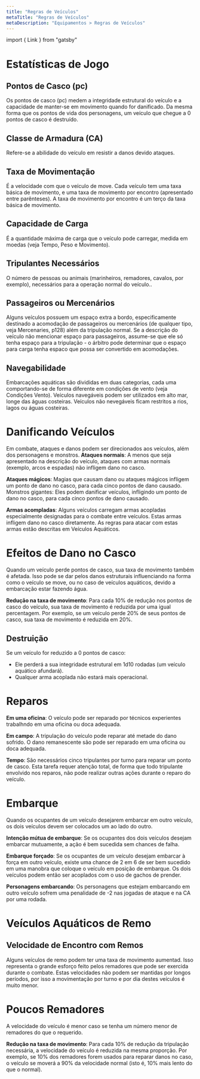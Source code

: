 ```yaml
---
title: "Regras de Veículos"
metaTitle: "Regras de Veículos"
metaDescription: "Equipamentos > Regras de Veículos"
---
```


import { Link } from "gatsby" 

# Estatísticas de Jogo

## Pontos de Casco (pc)
Os pontos de casco (pc) medem a integridade estrutural do veículo e a capacidade de manter-se em movimento quando for danificado. Da mesma forma que os pontos de vida dos personagens, um veículo que chegue a 0 pontos de casco é destruído.

## Classe de Armadura (CA)
Refere-se a abilidade do veículo em resistir a danos devido ataques.

## Taxa de Movimentação
É a velocidade com que o veículo de move. Cada veículo tem uma taxa básica de movimento, e uma taxa de movimento por encontro (apresentado entre parênteses). A taxa de movimento por encontro é um terço da taxa básica de movimento.

## Capacidade de Carga
É a quantidade máxima de carga que o veículo pode carregar, medida em moedas (veja <Link to="/jogando-jogo/02-tempo-peso-movimento">Tempo, Peso e Movimento</Link>).

## Tripulantes Necessários
O número de pessoas ou animais (marinheiros, remadores, cavalos, por exemplo), necessários para a operação normal do veículo..

## Passageiros ou Mercenários
Alguns veículos possuem um espaço extra a bordo, especificamente destinado a acomodação de passageiros ou mercenários (de qualquer tipo, veja Mercenaries, p128) além da tripulação normal. Se a descrição do veículo não mencionar espaço para passageiros, assume-se que ele só tenha espaço para a tripulação - o árbitro pode determinar que o espaço para carga tenha espaco que possa ser convertido em acomodações. 

## Navegabilidade
Embarcações aquáticas são divididas em duas categorias, cada uma comportando-se de forma diferente em condições de vento (veja <Link to="/jogando-jogo/07-aventuras-embarcacoes">Condições Vento</Link>). Veículos navegáveis podem ser utilizados em alto mar, longe das águas costeiras. Veículos não nevegáveis ficam restritos a rios, lagos ou águas costeiras. 

# Danificando Veículos
Em combate, ataques e danos podem ser direcionados aos veículos, além dos personagens e monstros.
**Ataques normais**: A menos que seja apresentado na descrição do veículo, ataques com armas normais (exemplo, arcos e espadas) não infligem dano no casco.

**Ataques mágicos**: Magias que causam dano ou ataques mágicos infligem um ponto de dano no casco, para cada cinco pontos de dano causado.
Monstros gigantes: Eles podem danificar veículos, infligindo um ponto de dano no casco, para cada cinco pontos de dano causado.

**Armas acompladas**: Alguns veículos carregam armas acopladas especialmente designadas para o combate entre veículos. Estas armas infligem dano no casco diretamente. As regras para atacar com estas armas estão descritas em <Link to="/equipamentos/06-veiculos-arquaticos">Veículos Aquáticos</Link>.

# Efeitos de Dano no Casco
Quando um veículo perde pontos de casco, sua taxa de movimento também é afetada. Isso pode se dar pelos danos estruturais influenciando na forma como o veículo se move, ou no caso de veículos aquáticos, devido a embarcação estar fazendo água. 

**Redução na taxa de movimento**: Para cada 10% de redução nos pontos de casco do veículo, sua taxa de movimento é reduzida por uma igual percentagem. Por exemplo, se um veículo perde 20% de seus pontos de casco, sua taxa de movimento é reduzida em 20%.

## Destruição
Se um veículo for reduzido a 0 pontos de casco:

* Ele perderá a sua integridade estrutural em 1d10 rodadas (um veículo aquático afundará).
* Qualquer arma acoplada não estará mais operacional.

# Reparos

**Em uma oficina**: O veículo pode ser reparado por técnicos experientes trabalhndo em uma oficina ou doca adequada.

**Em campo**: A tripulação do veículo pode reparar até metade do dano sofrido. O dano remanescente são pode ser reparado em uma oficina ou doca adequada.

**Tempo**: São necessários cinco tripulantes por turno para reparar um ponto de casco. Esta tarefa requer atenção total, de forma que todo tripulante envolvido nos reparos, não pode realizar outras ações durante o reparo do veículo.

# Embarque
Quando os ocupantes de um veículo desejarem embarcar em outro veículo, os dois veículos devem ser colocados um ao lado do outro. 

**Intenção mútua de embarque**: Se os ocupantes dos dois veículos desejam embarcar mutuamente, a ação é bem sucedida sem chances de falha.

**Embarque forçado**: Se os ocupantes de um veículo desejam embarcar à força em outro veículo, existe uma chance de 2 em 6 de ser bem sucedido em uma manobra que coloque o veículo em posição de embarque. Os dois veículos podem então ser acoplados com o uso de gachos de prender. 

**Personagens embarcando**: Os personagens que estejam embarcando em outro veículo sofrem uma penalidade de -2 nas jogadas de ataque e na CA por uma rodada.

# Veículos Aquáticos de Remo

## Velocidade de Encontro com Remos 
Alguns veículos de remo podem ter uma taxa de movimento aumentad. Isso representa o grande esforço feito pelos remadores que pode ser exercida durante o combate. Estas velocidades não podem ser mantidas por longos períodos, por isso a movimentação por turno e por dia destes veículos é muito menor.

# Poucos Remadores
A velocidade do veículo é menor caso se tenha um número menor de remadores do que o requerido.

**Redução na taxa de movimento**: Para cada 10% de redução da tripulação necessária, a velocidade do veículo é reduzida na mesma proporção. Por exemplo, se 10% dos remadores forem usados para reparar danos no caso, o veículo se moverá a 90% da velocidade normal (isto é, 10% mais lento do que o normal).
